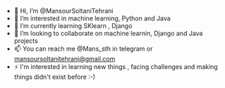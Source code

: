 - 👋 Hi, I’m @MansourSoltaniTehrani
- 👀 I’m interested in machine learning, Python and Java
- 🌱 I’m currently learning SKlearn , Django
- 💞️ I’m looking to collaborate on machine learnin, Django and Java projects 
- 📫 You can reach me @Mans_sth in telegram or mansoursoltanitehrani@gmail.com
- ⚡ I'm interested in learning new things , facing challenges and making things didn't exist before :-) 

<!---
MansourSoltaniTehrani/MansourSoltaniTehrani is a ✨ special ✨ repository because its `README.md` (this file) appears on your GitHub profile.
You can click the Preview link to take a look at your changes.
--->

